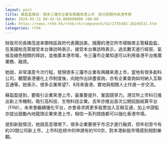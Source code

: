 ```yaml
---
layout: post
title: 蘇盈盈專訪：很多三藩市企業有興趣來港上市　部分短期內來港考察
date: 2024-05-31 08:42:54.000000000 +08:00
link: https://news.rthk.hk/rthk/ch/component/k2/1755483-20240531.htm
categories: rthk
---
```


財政司司長陳茂波率領特區政府代表團訪美，隨團的港交所市場聯席主管蘇盈盈，在美國柏克萊接受本台專訪時表示，接受本台專訪時表示，過去數天進行經貿、氣候及綠色相關的拜訪，並推廣本港市場，令三藩市企業知道可以利用香港平台推廣業務、融資。

她說，非常滿意今次行程，發現很多三藩市企業有興趣來港上市，當地有很多創科公司，聽聞香港優化上市制度後，向她作出詳盡查詢，亦有企業查詢如何納入互聯互通等。她表示，很多企業希望7、8月來香港，實地與相關人士作進一步交流。

蘇盈盈提到，要吸引企業來港上市，最重要提升、鞏固競爭力。港交所上市科已推出新上市機制，吸引高科技、生物科技企業。去年亦推出首次公開招股結算平台（FINI），未來會繼續優化平台，亦會尋求將更多股票加入互聯互通，加上中證監亦提出鼓勵內地龍頭企業來港上市，相信一系列措施都可以強化香港市場。

提到新股情況，她說高息環境下，很多企業要視乎市況才進行融資，但年初至今有約20間公司新上市，上市科批核中的申請有約100宗，對本港新股市場感到相對樂觀。
